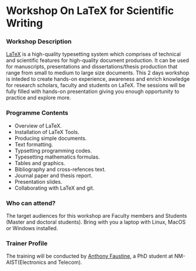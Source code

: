 #  Workshop On LaTeX for Scientific Writing

### Workshop Description

[LaTeX](https://www.latex-project.org/) is a high-quality typesetting system which comprises of technical and scientific features for high-quality document production. It can be used for manuscripts, presentations and dissertations/thesis production that range from small to medium to large size documents. This 2 days workshop is inteded to create hands-on experience, awareness and enrich knowledge for research scholars, faculty and students on LaTeX. The sessions will be fully filled with hands-on presentation giving you enough opportunity to practice and explore more.

### Programme Contents

* Overview of LaTeX.
* Installation of LaTeX Tools. 
* Producing simple documents.
* Text formatting.
* Typsetting programming codes.
* Typesetting mathematics formulas.
* Tables and graphics.
* Bibliography and cross-refences text.
* Journal paper and thesis report. 
* Presentation slides.
* Collaborating with LaTeX and git.
			

### Who can attend?

The target audiences for this workshop are Faculty members and Students (Master and doctoral students). Bring with you a laptop with Linux, MacOS or Windows installed.


###   Trainer Profile

The training will be conducted by [Anthony Faustine](sambaiga.github.io), a PhD student at NM-AIST(Electronics and Telecom).
